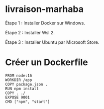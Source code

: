 # livraison-marhaba

Étape 1 : Installer Docker sur Windows.

Étape 2 : Installer Wsl 2.

Étape 3 : Installer Ubuntu par Microsoft Store.

# Créer un Dockerfile

    FROM node:16
    WORKDIR /app
    COPY package.json .
    RUN npm install
    COPY . ./
    EXPOSE 9001
    CMD ["npm", "start"]

